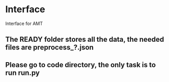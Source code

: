 # Interface
Interface for AMT


## The READY folder stores all the data, the needed files are preprocess_?.json

## Please go to code directory, the only task is to run run.py